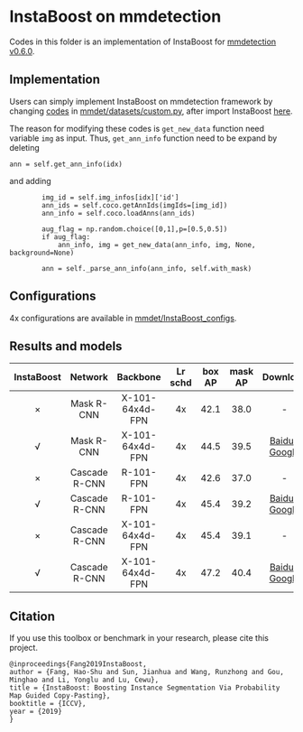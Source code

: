 # InstaBoost on mmdetection

Codes in this folder is an implementation of InstaBoost for [mmdetection v0.6.0](https://github.com/open-mmlab/mmdetection/tree/v0.6.0).

## Implementation

Users can simply implement InstaBoost on mmdetection framework by changing [codes](mmdet/datasets/custom.py#L188L199) in [mmdet/datasets/custom.py](mmdet/datasets/custom.py), after import InstaBoost [here](mmdet/datasets/custom.py#L13).

The reason for modifying these codes is `get_new_data` function need variable `img` as input. Thus, `get_ann_info` function need to be expand by deleting
```
ann = self.get_ann_info(idx)
```
and adding
```
        img_id = self.img_infos[idx]['id']
        ann_ids = self.coco.getAnnIds(imgIds=[img_id])
        ann_info = self.coco.loadAnns(ann_ids)

        aug_flag = np.random.choice([0,1],p=[0.5,0.5])
        if aug_flag:
            ann_info, img = get_new_data(ann_info, img, None, background=None)

        ann = self._parse_ann_info(ann_info, self.with_mask)
```

## Configurations

4x configurations are available in [mmdet/InstaBoost_configs](mmdet/InstaBoost_configs).

## Results and models

|    InstaBoost   |     Network     |       Backbone       | Lr schd |      box AP       |      mask AP       |      Download       |
| :-------------: | :-------------: |      :--------:      | :-----: |      :----:       |      :-----:       | :-----------------: |
|   ×   |    Mask R-CNN   |   X-101-64x4d-FPN    |   4x    |  42.1  |  38.0   | - |
|   √   |    Mask R-CNN   |   X-101-64x4d-FPN    |   4x    |  44.5  |  39.5   |[Baidu](https://pan.baidu.com/s/1KrHQBHcHjWONpXbC2qUzxw) / [Google](https://drive.google.com/file/d/1qD4V9uYbtpaZBmTMTgP7f0uw46zroY9-/view?usp=sharing)|
|   ×   |  Cascade R-CNN  |       R-101-FPN      |   4x    |  42.6  |  37.0   | - |
|   √   |  Cascade R-CNN  |       R-101-FPN      |   4x    |  45.4  |  39.2   |[Baidu](https://pan.baidu.com/s/1_4cJ0B9fugcA-oBHYe9o_A) / [Google](https://drive.google.com/file/d/1xhiuFoOMQyDIvOrz6MiAZPboRRe1YK8p/view?usp=sharing)|
|   ×   |  Cascade R-CNN  |   X-101-64x4d-FPN    |   4x    |  45.4  |  39.1   | - |
|   √   |  Cascade R-CNN  |   X-101-64x4d-FPN    |   4x    |  47.2  |  40.4   |[Baidu](https://pan.baidu.com/s/1nu73IpRbTEb4caPMHWJMXA) / [Google](https://drive.google.com/file/d/11iaKH-ZeVCi-65wzlT5OxxUOkREMzXRW/view?usp=sharing)|


## Citation

If you use this toolbox or benchmark in your research, please cite this project.

```
@inproceedings{Fang2019InstaBoost,
author = {Fang, Hao-Shu and Sun, Jianhua and Wang, Runzhong and Gou, Minghao and Li, Yonglu and Lu, Cewu},
title = {InstaBoost: Boosting Instance Segmentation Via Probability Map Guided Copy-Pasting},
booktitle = {ICCV},
year = {2019}
}
```